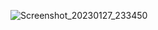 ![Screenshot_20230127_233450](https://user-images.githubusercontent.com/123332619/215161912-57193c71-c58e-4739-b463-37a1367f3f0d.png)
